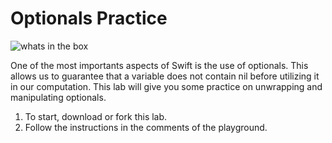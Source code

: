 # Optionals Practice

![whats in the box](http://i.giphy.com/h3XR72PTbPz2.gif)

One of the most importants aspects of Swift is the use of optionals. This allows us to guarantee that a variable does not contain nil before utilizing it in our computation. This lab will give you some practice on unwrapping and manipulating optionals.

1. To start, download or fork this lab.
2. Follow the instructions in the comments of the playground.
